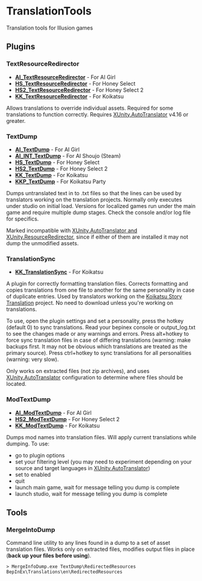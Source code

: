 # TranslationTools
Translation tools for Illusion games

## Plugins

### TextResourceRedirector

- **[AI_TextResourceRedirector]** - For AI Girl
- **[HS_TextResourceRedirector]** - For Honey Select
- **[HS2_TextResourceRedirector]** - For Honey Select 2
- **[KK_TextResourceRedirector]** - For Koikatsu



Allows translations to override individual assets. Required for some translations to function correctly. Requires [XUnity.AutoTranslator](https://github.com/bbepis/XUnity.AutoTranslator) v4.16 or greater.

### TextDump

- **[AI_TextDump]** - For AI Girl
- **[AI_INT_TextDump]** - For AI Shoujo (Steam)
- **[HS_TextDump]** - For Honey Select
- **[HS2_TextDump]** - For Honey Select 2
- **[KK_TextDump]** - For Koikatsu
- **[KKP_TextDump]** - For Koikatsu Party


Dumps untranslated text in to .txt files so that the lines can be used by translators working on the translation projects. Normally only executes under studio on initial load. Versions for localized games run under the main game and require multiple dump stages. Check the console and/or log file for specifics.

Marked incompatible with [XUnity.AutoTranslator and XUnity.ResourceRedirector](https://github.com/bbepis/XUnity.AutoTranslator), since if either of them are installed it may not dump the unmodified assets.

### TranslationSync

- **[KK_TranslationSync]** - For Koikatsu

A plugin for correctly formatting translation files. Corrects formatting and copies translations from one file to another for the same personality in case of duplicate entries. Used by translators working on the [Koikatsu Story Translation](https://github.com/IllusionMods/KoikatsuStoryTranslation) project. No need to download unless you're working on translations.

To use, open the plugin settings and set a personality, press the hotkey (default 0) to sync translations. Read your bepinex console or output_log.txt to see the changes made or any warnings and errors. Press alt+hotkey to force sync translation files in case of differing translations (warning: make backups first. It may not be obvious which translations are treated as the primary source). Press ctrl+hotkey to sync translations for all personalities (warning: very slow).

Only works on extracted files (not zip archives), and uses [XUnity.AutoTranslator](https://github.com/bbepis/XUnity.AutoTranslator) configuration to determine where files should be located.

### ModTextDump

- **[AI_ModTextDump]** - For AI Girl
- **[HS2_ModTextDump]** - For Honey Select 2
- **[KK_ModTextDump]** - For Koikatsu


Dumps mod names into translation files. Will apply current translations while dumping. To use:
- go to plugin options
- set your filtering level (you may need to experiment depending on your source and target languages in [XUnity.AutoTranslator](https://github.com/bbepis/XUnity.AutoTranslator))
- set to enabled
- quit
- launch main game, wait for message telling you dump is complete
- launch studio, wait for message telling you dump is complete

## Tools

### MergeIntoDump

Command line utility to any lines found in a dump to a set of asset translation files.  Works only on extracted files, modifies output files in place (**back up your files before using**).

```
> MergeInfoDump.exe TextDump\RedirectedResources BepInEx\Translations\en\RedirectedResources
```

[//]: # (## Latest Links)

[AI_TextResourceRedirector]: https://github.com/IllusionMods/TranslationTools/releases/download/r23/AI_TextResourceRedirector.v1.4.4.3.zip "v1.4.4.3"
[HS_TextResourceRedirector]: https://github.com/IllusionMods/TranslationTools/releases/download/r10/HS_TextResourceRedirector.v1.4.1.1.zip "v1.4.1.1"
[HS2_TextResourceRedirector]: https://github.com/IllusionMods/TranslationTools/releases/download/r23/HS2_TextResourceRedirector.v1.4.4.3.zip "v1.4.4.3"
[KK_TextResourceRedirector]: https://github.com/IllusionMods/TranslationTools/releases/download/r23/KK_TextResourceRedirector.v1.4.4.3.zip "v1.4.4.3"
[AI_TextDump]: https://github.com/IllusionMods/TranslationTools/releases/download/r21/AI_TextDump.v1.4.4.3.zip "v1.4.4.3"
[AI_INT_TextDump]: https://github.com/IllusionMods/TranslationTools/releases/download/r21/AI_INT_TextDump.v1.4.4.3.zip "v1.4.4.3"
[HS_TextDump]: https://github.com/IllusionMods/TranslationTools/releases/download/r2/HS_TextDump.v1.1.zip "v1.1"
[HS2_TextDump]: https://github.com/IllusionMods/TranslationTools/releases/download/r21/HS2_TextDump.v1.4.4.3.zip "v1.4.4.3"
[KK_TextDump]: https://github.com/IllusionMods/TranslationTools/releases/download/r21/KK_TextDump.v1.4.4.3.zip "v1.4.4.3"
[KKP_TextDump]: https://github.com/IllusionMods/TranslationTools/releases/download/r15/KKP_TextDump.v1.4.3.zip "v1.4.3"
[KK_TranslationSync]: https://github.com/IllusionMods/TranslationTools/releases/download/r21/KK_TranslationSync.v1.3.3.3.zip "v1.3.3.3"
[AI_ModTextDump]: https://github.com/IllusionMods/TranslationTools/releases/download/r21/AI_ModTextDump.v0.6.0.zip "v0.6.0"
[HS2_ModTextDump]: https://github.com/IllusionMods/TranslationTools/releases/download/r21/HS2_ModTextDump.v0.6.0.zip "v0.6.0"
[KK_ModTextDump]: https://github.com/IllusionMods/TranslationTools/releases/download/r21/KK_ModTextDump.v0.6.0.zip "v0.6.0"

